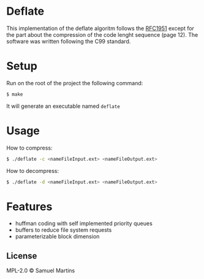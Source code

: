# Deflate
This implementation of the deflate algoritm follows the [RFC1951](https://tools.ietf.org/html/rfc1951#section-Abstract) except for the part about the compression of the code lenght sequence (page 12). The software was written following the C99 standard.


# Setup

Run on the root of the project the following command:

```sh
$ make
```
It will generate an executable named `deflate`


# Usage

How to compress:
```sh
$ ./deflate -c <nameFileInput.ext> <nameFileOutput.ext>
```

How to decompress:
```sh
$ ./deflate -d <nameFileInput.ext> <nameFileOutput.ext>
```


# Features

  - huffman coding with self implemented priority queues
  - buffers to reduce file system requests
  - parameterizable block dimension


License
----

MPL-2.0 © Samuel Martins
